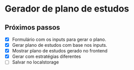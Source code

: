 # Gerador de plano de estudos

## Próximos passos

- [x] Formulário com os inputs para gerar o plano.
- [x] Gerar plano de estudos com base nos inputs.
- [x] Mostrar plano de estudos gerado no frontend 
- [x] Gerar com estratégias diferentes
- [ ] Salvar no localstorage